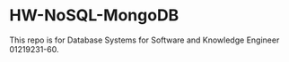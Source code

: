 # HW-NoSQL-MongoDB
This repo is for Database Systems for Software and Knowledge Engineer 01219231-60.
